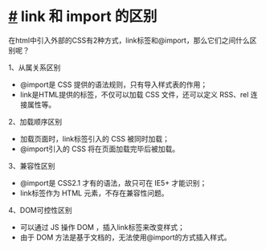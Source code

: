 <!--
 * @Author: lijing
 * @Date: 2023-12-12 21:04:49
 * @LastEditors: lijing
 * @LastEditTime: 2023-12-12 22:13:51
 * @Description: 
-->
# [#](#) link 和 import 的区别

在html中引入外部的CSS有2种方式，link标签和@import，那么它们之间什么区别呢？

1、从属关系区别

+   @import是 CSS 提供的语法规则，只有导入样式表的作用；
+   link是HTML提供的标签，不仅可以加载 CSS 文件，还可以定义 RSS、rel 连接属性等。

2、加载顺序区别

+   加载页面时，link标签引入的 CSS 被同时加载；
+   @import引入的 CSS 将在页面加载完毕后被加载。

3、兼容性区别

+   @import是 CSS2.1 才有的语法，故只可在 IE5+ 才能识别；
+   link标签作为 HTML 元素，不存在兼容性问题。

4、DOM可控性区别

+   可以通过 JS 操作 DOM ，插入link标签来改变样式；
+   由于 DOM 方法是基于文档的，无法使用@import的方式插入样式。